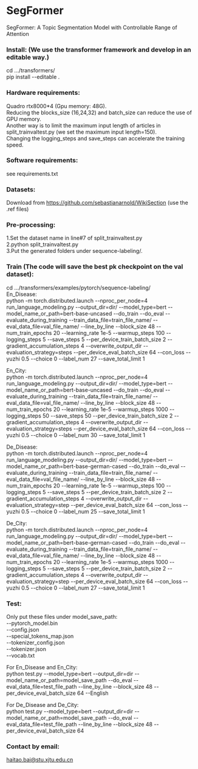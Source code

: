 # SegFormer
SegFormer: A Topic Segmentation Model with Controllable Range of Attention

### Install: (We use the transformer framework and develop in an editable way.)  
cd .../transformers/  
pip install --editable .

### Hardware requirements:  
Quadro rtx8000*4 (Gpu memory: 48G).  
Reducing the blocks_size (16,24,32) and batch_size can reduce the use of GPU memory.  
Another way is to limit the maximum input length of articles in split_trainvaltest.py (we set the maximum input length=150).  
Changing the logging_steps and save_steps can accelerate the training speed.

### Software requirements:  
see requirements.txt

### Datasets:  
Download from https://github.com/sebastianarnold/WikiSection (use the .ref files)

### Pre-processing:
1.Set the dataset name in line#7 of split_trainvaltest.py  
2.python split_trainvaltest.py  
3.Put the generated folders under sequence-labeling/.  

### Train (The code will save the best pk checkpoint on the val dataset):
cd .../transformers/examples/pytorch/sequence-labeling/   
En_Disease:  
python -m torch.distributed.launch --nproc_per_node=4 run_language_modeling.py --output_dir=dir/   --model_type=bert   --model_name_or_path=bert-base-uncased   --do_train   --do_eval   --evaluate_during_training    --train_data_file=train_file_name/   --eval_data_file=val_file_name/  --line_by_line --block_size 48   --num_train_epochs 20   --learning_rate 1e-5   --warmup_steps 100   --logging_steps 5   --save_steps 5   --per_device_train_batch_size 2   --gradient_accumulation_steps 4   --overwrite_output_dir --evaluation_strategy=steps --per_device_eval_batch_size 64 --con_loss --yuzhi 0.5 --choice 0 --label_num 27 --save_total_limit 1

En_City:  
python -m torch.distributed.launch --nproc_per_node=4 run_language_modeling.py --output_dir=dir/   --model_type=bert   --model_name_or_path=bert-base-uncased   --do_train   --do_eval   --evaluate_during_training    --train_data_file=train_file_name/   --eval_data_file=val_file_name/  --line_by_line --block_size 48   --num_train_epochs 20   --learning_rate 1e-5   --warmup_steps 1000   --logging_steps 50   --save_steps 50   --per_device_train_batch_size 2   --gradient_accumulation_steps 4   --overwrite_output_dir --evaluation_strategy=steps --per_device_eval_batch_size 64 --con_loss --yuzhi 0.5 --choice 0 --label_num 30 --save_total_limit 1

De_Disease:  
python -m torch.distributed.launch --nproc_per_node=4 run_language_modeling.py --output_dir=dir/   --model_type=bert   --model_name_or_path=bert-base-german-cased   --do_train   --do_eval   --evaluate_during_training    --train_data_file=train_file_name/   --eval_data_file=val_file_name/  --line_by_line --block_size 48   --num_train_epochs 20   --learning_rate 1e-5   --warmup_steps 100   --logging_steps 5   --save_steps 5   --per_device_train_batch_size 2   --gradient_accumulation_steps 4   --overwrite_output_dir --evaluation_strategy=step --per_device_eval_batch_size 64 --con_loss --yuzhi 0.5 --choice 0 --label_num 25 --save_total_limit 1

De_City:  
python -m torch.distributed.launch --nproc_per_node=4 run_language_modeling.py --output_dir=dir/   --model_type=bert   --model_name_or_path=bert-base-german-cased   --do_train   --do_eval   --evaluate_during_training    --train_data_file=train_file_name/   --eval_data_file=val_file_name/  --line_by_line --block_size 48   --num_train_epochs 20   --learning_rate 1e-5   --warmup_steps 1000   --logging_steps 5   --save_steps 5   --per_device_train_batch_size 2   --gradient_accumulation_steps 4   --overwrite_output_dir --evaluation_strategy=step --per_device_eval_batch_size 64 --con_loss --yuzhi 0.5 --choice 0 --label_num 27 --save_total_limit 1

### Test:  
Only put these files under model_save_path:  
--pytorch_model.bin  
--config.json  
--special_tokens_map.json  
--tokenizer_config.json  
--tokenizer.json  
--vocab.txt  

For En_Disease and En_City:  
python test.py --model_type=bert  --output_dir=dir --model_name_or_path=model_save_path  --do_eval --eval_data_file=test_file_path --line_by_line --block_size 48 --per_device_eval_batch_size 64 --English  

For De_Disease and De_City:  
python test.py --model_type=bert  --output_dir=dir --model_name_or_path=model_save_path  --do_eval --eval_data_file=test_file_path --line_by_line --block_size 48 --per_device_eval_batch_size 64  

### Contact by email:
haitao.bai@stu.xjtu.edu.cn


